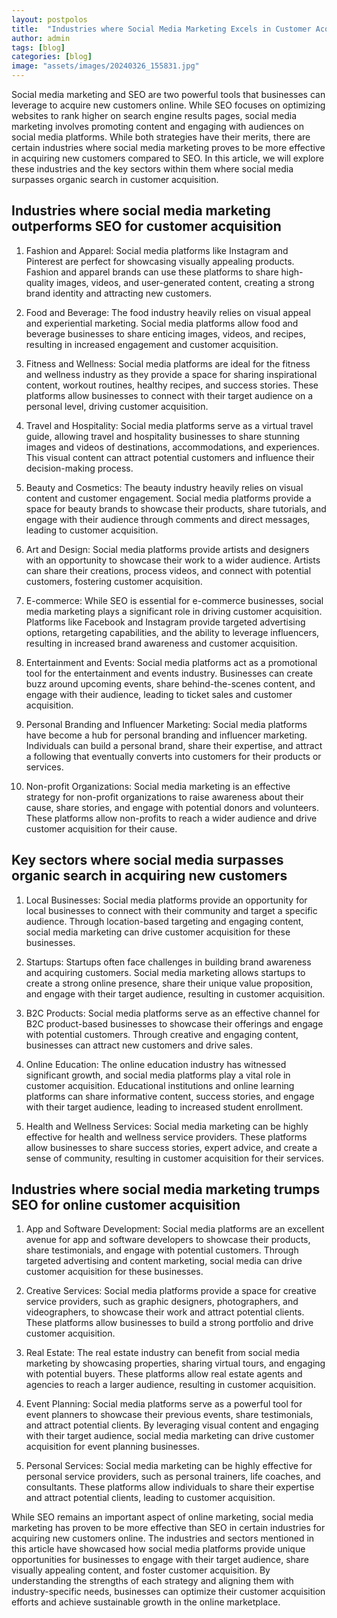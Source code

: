 ```yaml
---
layout: postpolos
title:  "Industries where Social Media Marketing Excels in Customer Acquisition"
author: admin
tags: [blog]
categories: [blog]
image: "assets/images/20240326_155831.jpg"
---
```



<p>Social media marketing and SEO are two powerful tools that businesses can leverage to acquire new customers online. While SEO focuses on optimizing websites to rank higher on search engine results pages, social media marketing involves promoting content and engaging with audiences on social media platforms. While both strategies have their merits, there are certain industries where social media marketing proves to be more effective in acquiring new customers compared to SEO. In this article, we will explore these industries and the key sectors within them where social media surpasses organic search in customer acquisition.</p>
<h2>Industries where social media marketing outperforms SEO for customer acquisition</h2>
<ol>
<li>
<p>Fashion and Apparel: Social media platforms like Instagram and Pinterest are perfect for showcasing visually appealing products. Fashion and apparel brands can use these platforms to share high-quality images, videos, and user-generated content, creating a strong brand identity and attracting new customers.</p>
</li>
<li>
<p>Food and Beverage: The food industry heavily relies on visual appeal and experiential marketing. Social media platforms allow food and beverage businesses to share enticing images, videos, and recipes, resulting in increased engagement and customer acquisition.</p>
</li>
<li>
<p>Fitness and Wellness: Social media platforms are ideal for the fitness and wellness industry as they provide a space for sharing inspirational content, workout routines, healthy recipes, and success stories. These platforms allow businesses to connect with their target audience on a personal level, driving customer acquisition.</p>
</li>
<li>
<p>Travel and Hospitality: Social media platforms serve as a virtual travel guide, allowing travel and hospitality businesses to share stunning images and videos of destinations, accommodations, and experiences. This visual content can attract potential customers and influence their decision-making process.</p>
</li>
<li>
<p>Beauty and Cosmetics: The beauty industry heavily relies on visual content and customer engagement. Social media platforms provide a space for beauty brands to showcase their products, share tutorials, and engage with their audience through comments and direct messages, leading to customer acquisition.</p>
</li>
<li>
<p>Art and Design: Social media platforms provide artists and designers with an opportunity to showcase their work to a wider audience. Artists can share their creations, process videos, and connect with potential customers, fostering customer acquisition.</p>
</li>
<li>
<p>E-commerce: While SEO is essential for e-commerce businesses, social media marketing plays a significant role in driving customer acquisition. Platforms like Facebook and Instagram provide targeted advertising options, retargeting capabilities, and the ability to leverage influencers, resulting in increased brand awareness and customer acquisition.</p>
</li>
<li>
<p>Entertainment and Events: Social media platforms act as a promotional tool for the entertainment and events industry. Businesses can create buzz around upcoming events, share behind-the-scenes content, and engage with their audience, leading to ticket sales and customer acquisition.</p>
</li>
<li>
<p>Personal Branding and Influencer Marketing: Social media platforms have become a hub for personal branding and influencer marketing. Individuals can build a personal brand, share their expertise, and attract a following that eventually converts into customers for their products or services.</p>
</li>
<li>
<p>Non-profit Organizations: Social media marketing is an effective strategy for non-profit organizations to raise awareness about their cause, share stories, and engage with potential donors and volunteers. These platforms allow non-profits to reach a wider audience and drive customer acquisition for their cause.</p>
</li>
</ol>
<h2>Key sectors where social media surpasses organic search in acquiring new customers</h2>
<ol>
<li>
<p>Local Businesses: Social media platforms provide an opportunity for local businesses to connect with their community and target a specific audience. Through location-based targeting and engaging content, social media marketing can drive customer acquisition for these businesses.</p>
</li>
<li>
<p>Startups: Startups often face challenges in building brand awareness and acquiring customers. Social media marketing allows startups to create a strong online presence, share their unique value proposition, and engage with their target audience, resulting in customer acquisition.</p>
</li>
<li>
<p>B2C Products: Social media platforms serve as an effective channel for B2C product-based businesses to showcase their offerings and engage with potential customers. Through creative and engaging content, businesses can attract new customers and drive sales.</p>
</li>
<li>
<p>Online Education: The online education industry has witnessed significant growth, and social media platforms play a vital role in customer acquisition. Educational institutions and online learning platforms can share informative content, success stories, and engage with their target audience, leading to increased student enrollment.</p>
</li>
<li>
<p>Health and Wellness Services: Social media marketing can be highly effective for health and wellness service providers. These platforms allow businesses to share success stories, expert advice, and create a sense of community, resulting in customer acquisition for their services.</p>
</li>
</ol>
<h2>Industries where social media marketing trumps SEO for online customer acquisition</h2>
<ol>
<li>
<p>App and Software Development: Social media platforms are an excellent avenue for app and software developers to showcase their products, share testimonials, and engage with potential customers. Through targeted advertising and content marketing, social media can drive customer acquisition for these businesses.</p>
</li>
<li>
<p>Creative Services: Social media platforms provide a space for creative service providers, such as graphic designers, photographers, and videographers, to showcase their work and attract potential clients. These platforms allow businesses to build a strong portfolio and drive customer acquisition.</p>
</li>
<li>
<p>Real Estate: The real estate industry can benefit from social media marketing by showcasing properties, sharing virtual tours, and engaging with potential buyers. These platforms allow real estate agents and agencies to reach a larger audience, resulting in customer acquisition.</p>
</li>
<li>
<p>Event Planning: Social media platforms serve as a powerful tool for event planners to showcase their previous events, share testimonials, and attract potential clients. By leveraging visual content and engaging with their target audience, social media marketing can drive customer acquisition for event planning businesses.</p>
</li>
<li>
<p>Personal Services: Social media marketing can be highly effective for personal service providers, such as personal trainers, life coaches, and consultants. These platforms allow individuals to share their expertise and attract potential clients, leading to customer acquisition.</p>
</li>
</ol>
<p>While SEO remains an important aspect of online marketing, social media marketing has proven to be more effective than SEO in certain industries for acquiring new customers online. The industries and sectors mentioned in this article have showcased how social media platforms provide unique opportunities for businesses to engage with their target audience, share visually appealing content, and foster customer acquisition. By understanding the strengths of each strategy and aligning them with industry-specific needs, businesses can optimize their customer acquisition efforts and achieve sustainable growth in the online marketplace.</p>


